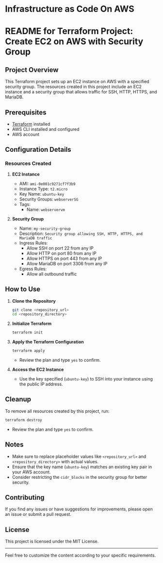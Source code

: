 # Infrastructure as Code On AWS 
# README for Terraform Project: Create EC2 on AWS with Security Group

## Project Overview

This Terraform project sets up an EC2 instance on AWS with a specified security group. The resources created in this project include an EC2 instance and a security group that allows traffic for SSH, HTTP, HTTPS, and MariaDB.

## Prerequisites

- [Terraform](https://www.terraform.io/downloads.html) installed
- AWS CLI installed and configured
- AWS account

## Configuration Details

### Resources Created

1. **EC2 Instance**
   - AMI: `ami-0e001c9271cf7f3b9`
   - Instance Type: `t2.micro`
   - Key Name: `ubuntu-key`
   - Security Groups: `webserverSG`
   - Tags:
     - Name: `webservervm`

2. **Security Group**
   - Name: `my-security-group`
   - Description: `Security group allowing SSH, HTTP, HTTPS, and MariaDB traffic`
   - Ingress Rules:
     - Allow SSH on port 22 from any IP
     - Allow HTTP on port 80 from any IP
     - Allow HTTPS on port 443 from any IP
     - Allow MariaDB on port 3306 from any IP
   - Egress Rules:
     - Allow all outbound traffic

## How to Use

1. **Clone the Repository**
   ```sh
   git clone <repository_url>
   cd <repository_directory>
   ```

2. **Initialize Terraform**
   ```sh
   terraform init
   ```

3. **Apply the Terraform Configuration**
   ```sh
   terraform apply
   ```
   - Review the plan and type `yes` to confirm.

4. **Access the EC2 Instance**
   - Use the key specified (`ubuntu-key`) to SSH into your instance using the public IP address.

## Cleanup

To remove all resources created by this project, run:
```sh
terraform destroy
```
- Review the plan and type `yes` to confirm.

## Notes

- Make sure to replace placeholder values like `<repository_url>` and `<repository_directory>` with actual values.
- Ensure that the key name (`ubuntu-key`) matches an existing key pair in your AWS account.
- Consider restricting the `cidr_blocks` in the security group for better security.

## Contributing

If you find any issues or have suggestions for improvements, please open an issue or submit a pull request.

## License

This project is licensed under the MIT License.

---

Feel free to customize the content according to your specific requirements.
